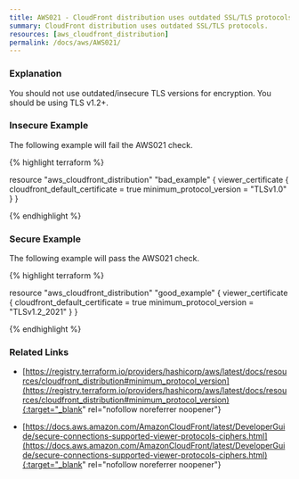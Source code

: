 ```yaml
---
title: AWS021 - CloudFront distribution uses outdated SSL/TLS protocols.
summary: CloudFront distribution uses outdated SSL/TLS protocols. 
resources: [aws_cloudfront_distribution] 
permalink: /docs/aws/AWS021/
---
```

### Explanation


You should not use outdated/insecure TLS versions for encryption. You should be using TLS v1.2+.



### Insecure Example

The following example will fail the AWS021 check.

{% highlight terraform %}

resource "aws_cloudfront_distribution" "bad_example" {
  viewer_certificate {
    cloudfront_default_certificate = true
    minimum_protocol_version = "TLSv1.0"
  }
}

{% endhighlight %}



### Secure Example

The following example will pass the AWS021 check.

{% highlight terraform %}

resource "aws_cloudfront_distribution" "good_example" {
  viewer_certificate {
    cloudfront_default_certificate = true
    minimum_protocol_version = "TLSv1.2_2021"
  }
}

{% endhighlight %}



### Related Links


- [https://registry.terraform.io/providers/hashicorp/aws/latest/docs/resources/cloudfront_distribution#minimum_protocol_version](https://registry.terraform.io/providers/hashicorp/aws/latest/docs/resources/cloudfront_distribution#minimum_protocol_version){:target="_blank" rel="nofollow noreferrer noopener"}

- [https://docs.aws.amazon.com/AmazonCloudFront/latest/DeveloperGuide/secure-connections-supported-viewer-protocols-ciphers.html](https://docs.aws.amazon.com/AmazonCloudFront/latest/DeveloperGuide/secure-connections-supported-viewer-protocols-ciphers.html){:target="_blank" rel="nofollow noreferrer noopener"}


